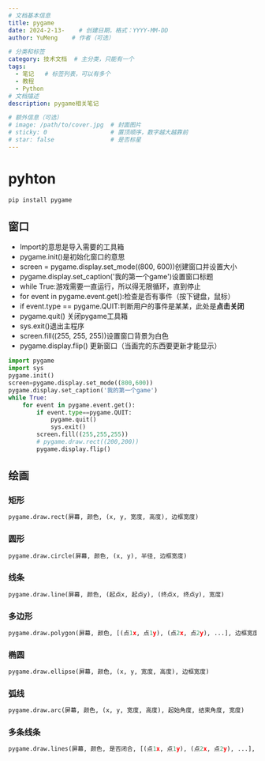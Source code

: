 ```yaml
---
# 文档基本信息
title: pygame
date: 2024-2-13-    # 创建日期，格式：YYYY-MM-DD
author: YuMeng    # 作者（可选）

# 分类和标签
category: 技术文档  # 主分类，只能有一个
tags: 
  - 笔记   # 标签列表，可以有多个
  - 教程   
  - Python
# 文档描述
description: pygame相关笔记

# 额外信息（可选）
# image: /path/to/cover.jpg  # 封面图片
# sticky: 0                  # 置顶顺序，数字越大越靠前
# star: false                # 是否标星
---
```


<ReadingProgress/>


# pyhton

```bash
pip install pygame
```

## 窗口

- Import的意思是导入需要的工具箱
- pygame.init()是初始化窗口的意思
- screen = pygame.display.set_mode((800, 600))创建窗口并设置大小
- pygame.display.set_caption('我的第一个game')设置窗口标题
- while True:游戏需要一直运行，所以得无限循环，直到停止
- for event in pygame.event.get():检查是否有事件（按下键盘，鼠标）
- if event.type == pygame.QUIT:判断用户的事件是某某，此处是**点击关闭**
- pygame.quit() 关闭pygame工具箱
- sys.exit()退出主程序
- screen.fill((255, 255, 255))设置窗口背景为白色
- pygame.display.flip() 更新窗口（当画完的东西要更新才能显示）

```py
import pygame
import sys
pygame.init()
screen=pygame.display.set_mode((800,600))
pygame.display.set_caption('我的第一个game')
while True:
    for event in pygame.event.get():
        if event.type==pygame.QUIT:
            pygame.quit()
            sys.exit()
        screen.fill((255,255,255))
        # pygame.draw.rect((200,200))
        pygame.display.flip()
```

## 绘画

### 矩形

```py
pygame.draw.rect(屏幕, 颜色, (x, y, 宽度, 高度), 边框宽度)
```

### **圆形**

```py
pygame.draw.circle(屏幕, 颜色, (x, y), 半径, 边框宽度)
```

### **线条**

```py
pygame.draw.line(屏幕, 颜色, (起点x, 起点y), (终点x, 终点y), 宽度)
```

### **多边形**

```py
pygame.draw.polygon(屏幕, 颜色, [(点1x, 点1y), (点2x, 点2y), ...], 边框宽度)
```

### **椭圆**

```py
pygame.draw.ellipse(屏幕, 颜色, (x, y, 宽度, 高度), 边框宽度)
```

### **弧线**

```py
pygame.draw.arc(屏幕, 颜色, (x, y, 宽度, 高度), 起始角度, 结束角度, 宽度)
```

### **多条线条**

```py
pygame.draw.lines(屏幕, 颜色, 是否闭合, [(点1x, 点1y), (点2x, 点2y), ...], 宽度)
```

